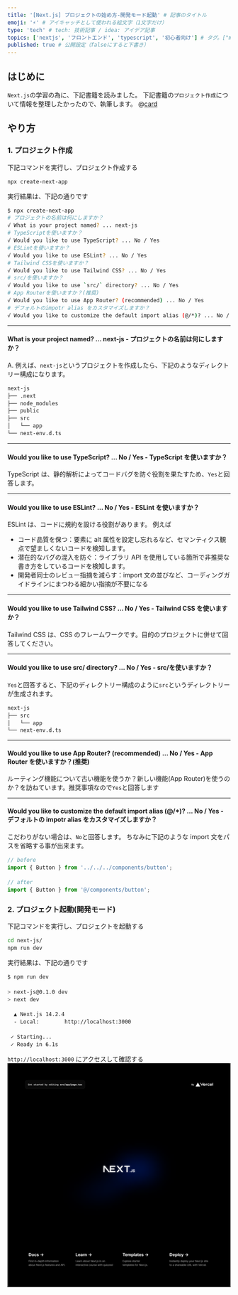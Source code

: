 ```yaml
---
title: '[Next.js] プロジェクトの始め方-開発モード起動' # 記事のタイトル
emoji: '⚡' # アイキャッチとして使われる絵文字（1文字だけ）
type: 'tech' # tech: 技術記事 / idea: アイデア記事
topics: ['nextjs', 'フロントエンド', 'typescript', '初心者向け'] # タグ。["markdown", "rust", "aws"]のように指定する
published: true # 公開設定（falseにすると下書き）
---
```


## はじめに

`Next.js`の学習の為に、下記書籍を読みました。
下記書籍の`プロジェクト作成`について情報を整理したかったので、執筆します。
@[card](https://gihyo.jp/book/2024/978-4-297-14061-8)

## やり方

### 1. プロジェクト作成

下記コマンドを実行し、プロジェクト作成する

```bash
npx create-next-app
```

実行結果は、下記の通りです

```bash
$ npx create-next-app
# プロジェクトの名前は何にしますか？
√ What is your project named? ... next-js
# TypeScriptを使いますか？
√ Would you like to use TypeScript? ... No / Yes
# ESLintを使いますか？
√ Would you like to use ESLint? ... No / Yes
# Tailwind CSSを使いますか？
√ Would you like to use Tailwind CSS? ... No / Yes
# src/を使いますか？
√ Would you like to use `src/` directory? ... No / Yes
# App Routerを使いますか？(推奨)
√ Would you like to use App Router? (recommended) ... No / Yes
# デフォルトのimpotr alias をカスタマイズしますか？
√ Would you like to customize the default import alias (@/*)? ... No / Yes
```

---

#### What is your project named? … next-js - プロジェクトの名前は何にしますか？

A. 例えば、`next-js`というプロジェクトを作成したら、下記のようなディレクトリー構成になります。

```bash
next-js
├── .next
├── node_modules
├── public
├── src
│   └── app
└── next-env.d.ts
```

---

#### Would you like to use TypeScript? … No / Yes - TypeScript を使いますか？

TypeScript は、静的解析によってコードバグを防ぐ役割を果たすため、`Yes`と回答します。

---

#### Would you like to use ESLint? … No / Yes - ESLint を使いますか？

ESLint は、コードに規約を設ける役割があります。
例えば

- コード品質を保つ：<img>要素に alt 属性を設定し忘れるなど、セマンティクス観点で望ましくないコードを検知します。
- 潜在的なバグの混入を防ぐ：ライブラリ API を使用している箇所で非推奨な書き方をしているコードを検知します。
- 開発者同士のレビュー指摘を減らす：import 文の並びなど、コーディングガイドラインにまつわる細かい指摘が不要になる

---

#### Would you like to use Tailwind CSS? … No / Yes - Tailwind CSS を使いますか？

Tailwind CSS は、CSS のフレームワークです。目的のプロジェクトに併せて回答してください。

---

#### Would you like to use src/ directory? … No / Yes - src/を使いますか？

`Yes`と回答すると、下記のディレクトリー構成のように`src`というディレクトリーが生成されます。

```bash
next-js
├── src
│   └── app
└── next-env.d.ts
```

---

#### Would you like to use App Router? (recommended) … No / Yes - App Router を使いますか？(推奨)

ルーティング機能について古い機能を使うか？新しい機能(App Router)を使うのか？を訪ねています。推奨事項なので`Yes`と回答します

---

#### Would you like to customize the default import alias (@/\*)? … No / Yes - デフォルトの impotr alias をカスタマイズしますか？

こだわりがない場合は、`No`と回答します。
ちなみに下記のような import 文をパスを省略する事が出来ます。

```ts
// before
import { Button } from '../../../components/button';

// after
import { Button } from '@/components/button';
```


### 2. プロジェクト起動(開発モード)
下記コマンドを実行し、プロジェクトを起動する
```bash
cd next-js/
npm run dev
```
実行結果は、下記の通りです
```bash
$ npm run dev

> next-js@0.1.0 dev
> next dev

  ▲ Next.js 14.2.4
  - Local:        http://localhost:3000

 ✓ Starting...
 ✓ Ready in 6.1s
```

`http://localhost:3000` にアクセスして確認する
![next-js-page](/images/articles/nextjs-project-dev/next-js-local.png)
